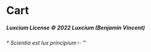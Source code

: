# Cart

##### Luxcium License © 2022 Luxcium (Benjamin Vincent)

###### † Scientia est lux principium✨ ™
